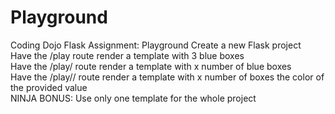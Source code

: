 # Playground
Coding Dojo Flask Assignment: Playground
Create a new Flask project  
Have the /play route render a template with 3 blue boxes  
Have the /play/<x> route render a template with x number of blue boxes  
Have the /play/<x>/<color> route render a template with x number of boxes the color of the provided value  
NINJA BONUS: Use only one template for the whole project
